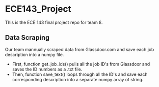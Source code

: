 # ECE143_Project
This is the ECE 143 final project repo for team 8. 

## Data Scraping
Our team mannually scraped data from Glassdoor.com and save each job description into a numpy file. 
 - First, function get_job_ids() pulls all the job ID's from Glassdoor and saves the ID numbers as a .txt file. 
 - Then, function save_text() loops through all the ID's and save each corresponding description into a separate numpy array of string. 

